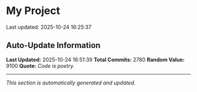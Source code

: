 # My Project


Last updated: 2025-10-24 16:25:37



































































































































































































































































































































































































































































































































































































































































































































































































































































































































































































































































































































































































































































































































































































































































































































































































































































































































































































































































































































































































































































































































































































































































































































































































































































































































































































































































































































































































































































































































































































































































































































































































































































































## Auto-Update Information

**Last Updated:** 2025-10-24 16:51:39
**Total Commits:** 2780
**Random Value:** 9100
**Quote:** _Code is poetry._

---
_This section is automatically generated and updated._